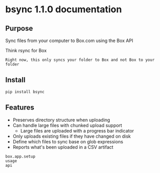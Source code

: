 # bsync 1.1.0 documentation

## Purpose

Sync files from your computer to Box.com using the Box API

Think rsync for Box

```{note}
Right now, this only syncs your folder to Box and not Box to your folder
```

## Install

`pip install bsync`

## Features

- Preserves directory structure when uploading
- Can handle large files with chunked upload support
  - Large files are uploaded with a progress bar indicator
- Only uploads existing files if they have changed on disk
- Define which files to sync base on glob expressions
- Reports what's been uploaded in a CSV artifact


```{toctree}
box.app.setup
usage
api
```

